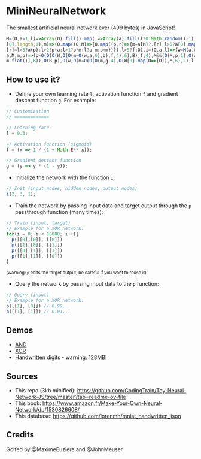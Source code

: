 ﻿# MiniNeuralNetwork

The smallest artificial neural network ever (499 bytes) in JavaScript!

```js
M=(O,a=1,l)=>Array(O).fill().map(_=>Array(a).fill(l?0:Math.random()-1)),O=(O,a,l,f=l>5&&M(O.length,a
[0].length,1),m)=>(O.map((O,M)=>{O.map((p,r)=>{m=a[M]?.[r],l>5?a[0].map((O,l)=>f[M][l]+=p*a[r][l]):O
[r]=l>3?a(p):l>2?p*a:l>1?p*m:l?p-m:p+m})}),l>5?f:O),i=(O,a,l)=>{w=M(a,O),W=M(l,a),b=M(a),B=M(l)},p=(
a,M,m,p)=>(p=O(O(O(W,O(O(m=O(w,a,6),b),f,4),6),B),f,4),M&&(O(M,p,1),O(W,O(p=O(O(O(p,g,4),M,2),l,3),[
m.flat()],6)),O(B,p),O(w,O(m=O(O(O(m,g,4),O(W[0].map(O=>[O]),M,6),2),l,3),[a.flat()],6)),O(b,m)),p)
```

## How to use it?

- Define your own learning rate `l`, activation function `f` and gradient descent function `g`. For example:

```js
// Customization
// =============

// Learning rate
l = 0.3;

// Activation function (sigmoid)
f = (x => 1 / (1 + Math.E**-x));

// Gradient descent function
g = (y => y * (1 - y));
```

- Initialize the network with the function `i`:

```js
// Init (input_nodes, hidden_nodes, output_nodes)
i(2, 3, 1);
```

- Train the network by passing input data and target output through the `p` passthrough function (many times):

```js
// Train (input, target)
// Example for a XOR network:
for(i = 0; i < 10000; i++){
  p([[0],[0]], [[0]])
  p([[1],[0]], [[1]])
  p([[0],[1]], [[1]])
  p([[1],[1]], [[0]])
}
```

<sub>(warning: `p` edits the target output, be careful if you want to reuse it)</sub>


- Query the network by passing input data to the `p` function:

```js
// Query (input)
// Example for a XOR network:
p([[1], [0]]) // 0.99...
p([[1], [1]]) // 0.01...
```

## Demos

- [AND](https://xem.github.io/miniNeuralNetwork/demos/AND.html)
- [XOR](https://xem.github.io/miniNeuralNetwork/demos/XOR.html)
- [Handwritten digits](https://xem.github.io/miniNeuralNetwork/demos/digits.html) - warning: 128MB!

## Sources

- This repo (3kb minified): https://github.com/CodingTrain/Toy-Neural-Network-JS/tree/master?tab=readme-ov-file
- This book: https://www.amazon.fr/Make-Your-Own-Neural-Network/dp/1530826608/
- This database: https://github.com/lorenmh/mnist_handwritten_json

## Credits

Golfed by @MaximeEuziere and @JohnMeuser